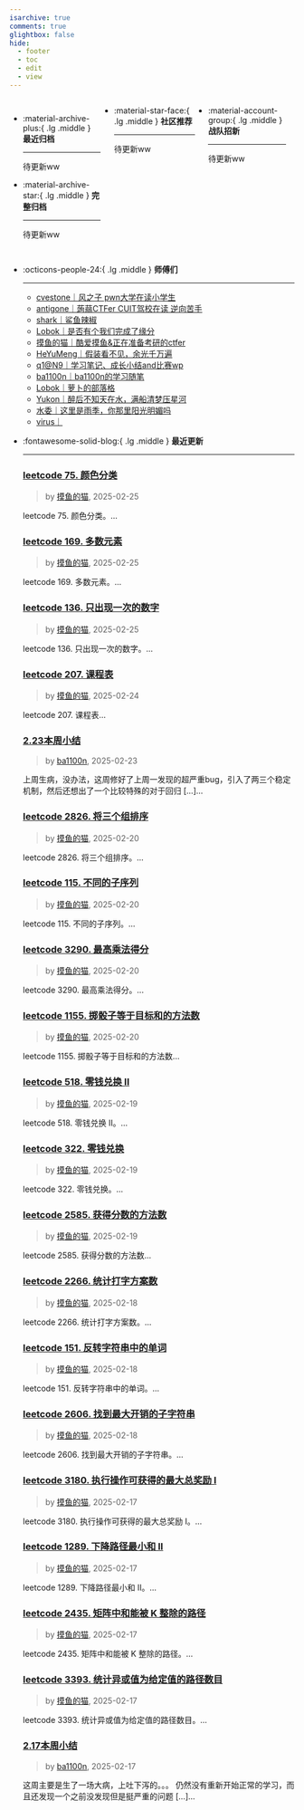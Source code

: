 ```yaml
---
isarchive: true
comments: true
glightbox: false
hide:
  - footer
  - toc
  - edit
  - view
---
```


<div class="grid" style="display: grid;grid-template-columns: 32% 33% 32%;" markdown>

<div class="grid cards" style="display: grid; grid-template-columns: 1fr;" markdown>

-   :material-archive-plus:{ .lg .middle } __最近归档__

    ---

    待更新ww


-   :material-archive-star:{ .lg .middle } __完整归档__

    ---

    待更新ww



</div>

<div class="grid cards" markdown>

-   :material-star-face:{ .lg .middle } __社区推荐__

    ---

    待更新ww


</div>

<div class="grid cards" markdown>

-   :material-account-group:{ .lg .middle } __战队招新__

    ---

    待更新ww


</div>

</div>

<div class="grid cards" markdown>

-   :octicons-people-24:{ .lg .middle } __师傅们__

    ---
    - [cvestone｜风之子 pwn大学在读小学生](https://www.su-cvestone.cn/)
    - [antigone｜蒟蒻CTFer CUIT驾校在读 逆向苦手](https://antigone4224.github.io/)
    - [shark｜鲨鱼辣椒](https://www.shark45.cn/)
    - [Lobok｜是否有个我们完成了缘分](http://dis4.cn/)
    - [摸鱼的猫｜酷爱摸鱼&正在准备考研的ctfer](https://blog.csdn.net/qq_62172019/)
    - [HeYuMeng｜假装看不见，余光千万遍](http://www.heyumeng.online/)
    - [q1@N9｜学习笔记、成长小结and比赛wp](https://qsheep24.wordpress.com)
    - [ba1100n｜ba1100n的学习随笔](http://www.ba1100n.tech)
    - [Lobok｜萝卜的部落格](https://dis4.cn)
    - [Yukon｜醉后不知天在水，满船清梦压星河](https://yukon.icu)
    - [水委｜这里是雨季，你那里阳光明媚吗](https://arch3rn4r.github.io)
    - [virus｜](https://megachar0x01.github.io)

</div>
<div class="grid cards" markdown>

-   :fontawesome-solid-blog:{ .lg .middle } __最近更新__

    ---
    ### [leetcode 75. 颜色分类](https://blog.csdn.net/qq_62172019/article/details/145841776)  
    >by [摸鱼的猫](https://blog.csdn.net/qq_62172019/), 2025-02-25

    leetcode 75. 颜色分类。...
    ### [leetcode 169. 多数元素](https://blog.csdn.net/qq_62172019/article/details/145841697)  
    >by [摸鱼的猫](https://blog.csdn.net/qq_62172019/), 2025-02-25

    leetcode 169. 多数元素。...
    ### [leetcode 136. 只出现一次的数字](https://blog.csdn.net/qq_62172019/article/details/145841601)  
    >by [摸鱼的猫](https://blog.csdn.net/qq_62172019/), 2025-02-25

    leetcode 136. 只出现一次的数字。...
    ### [leetcode 207. 课程表](https://blog.csdn.net/qq_62172019/article/details/145841297)  
    >by [摸鱼的猫](https://blog.csdn.net/qq_62172019/), 2025-02-24

    leetcode 207. 课程表...
    ### [2.23本周小结](http://ba1100n.tech/weekly_diary/2-23%e6%9c%ac%e5%91%a8%e5%b0%8f%e7%bb%93/)  
    >by [ba1100n](http://www.ba1100n.tech), 2025-02-23

    上周生病，没办法，这周修好了上周一发现的超严重bug，引入了两三个稳定机制，然后还想出了一个比较特殊的对于回归 […]...
    ### [leetcode 2826. 将三个组排序](https://blog.csdn.net/qq_62172019/article/details/145750013)  
    >by [摸鱼的猫](https://blog.csdn.net/qq_62172019/), 2025-02-20

    leetcode 2826. 将三个组排序。...
    ### [leetcode 115. 不同的子序列](https://blog.csdn.net/qq_62172019/article/details/145749872)  
    >by [摸鱼的猫](https://blog.csdn.net/qq_62172019/), 2025-02-20

    leetcode 115. 不同的子序列。...
    ### [leetcode 3290. 最高乘法得分](https://blog.csdn.net/qq_62172019/article/details/145749483)  
    >by [摸鱼的猫](https://blog.csdn.net/qq_62172019/), 2025-02-20

    leetcode 3290. 最高乘法得分。...
    ### [leetcode 1155. 掷骰子等于目标和的方法数](https://blog.csdn.net/qq_62172019/article/details/145749116)  
    >by [摸鱼的猫](https://blog.csdn.net/qq_62172019/), 2025-02-20

    leetcode 1155. 掷骰子等于目标和的方法数...
    ### [leetcode 518. 零钱兑换 II](https://blog.csdn.net/qq_62172019/article/details/145725671)  
    >by [摸鱼的猫](https://blog.csdn.net/qq_62172019/), 2025-02-19

    leetcode 518. 零钱兑换 II。...
    ### [leetcode 322. 零钱兑换](https://blog.csdn.net/qq_62172019/article/details/145725464)  
    >by [摸鱼的猫](https://blog.csdn.net/qq_62172019/), 2025-02-19

    leetcode 322. 零钱兑换。...
    ### [leetcode 2585. 获得分数的方法数](https://blog.csdn.net/qq_62172019/article/details/145725038)  
    >by [摸鱼的猫](https://blog.csdn.net/qq_62172019/), 2025-02-19

    leetcode 2585. 获得分数的方法数...
    ### [leetcode 2266. 统计打字方案数](https://blog.csdn.net/qq_62172019/article/details/145701081)  
    >by [摸鱼的猫](https://blog.csdn.net/qq_62172019/), 2025-02-18

    leetcode 2266. 统计打字方案数。...
    ### [leetcode 151. 反转字符串中的单词](https://blog.csdn.net/qq_62172019/article/details/145700813)  
    >by [摸鱼的猫](https://blog.csdn.net/qq_62172019/), 2025-02-18

    leetcode 151. 反转字符串中的单词。...
    ### [leetcode 2606. 找到最大开销的子字符串](https://blog.csdn.net/qq_62172019/article/details/145700506)  
    >by [摸鱼的猫](https://blog.csdn.net/qq_62172019/), 2025-02-18

    leetcode 2606. 找到最大开销的子字符串。...
    ### [leetcode 3180. 执行操作可获得的最大总奖励 I](https://blog.csdn.net/qq_62172019/article/details/145679473)  
    >by [摸鱼的猫](https://blog.csdn.net/qq_62172019/), 2025-02-17

    leetcode 3180. 执行操作可获得的最大总奖励 I。...
    ### [leetcode 1289. 下降路径最小和 II](https://blog.csdn.net/qq_62172019/article/details/145679384)  
    >by [摸鱼的猫](https://blog.csdn.net/qq_62172019/), 2025-02-17

    leetcode 1289. 下降路径最小和 II。...
    ### [leetcode 2435. 矩阵中和能被 K 整除的路径](https://blog.csdn.net/qq_62172019/article/details/145679150)  
    >by [摸鱼的猫](https://blog.csdn.net/qq_62172019/), 2025-02-17

    leetcode 2435. 矩阵中和能被 K 整除的路径。...
    ### [leetcode 3393. 统计异或值为给定值的路径数目](https://blog.csdn.net/qq_62172019/article/details/145678903)  
    >by [摸鱼的猫](https://blog.csdn.net/qq_62172019/), 2025-02-17

    leetcode 3393. 统计异或值为给定值的路径数目。...
    ### [2.17本周小结](http://ba1100n.tech/weekly_diary/2-17%e6%9c%ac%e5%91%a8%e5%b0%8f%e7%bb%93/)  
    >by [ba1100n](http://www.ba1100n.tech), 2025-02-17

    这周主要是生了一场大病，上吐下泻的。。。 仍然没有重新开始正常的学习，而且还发现一个之前没发现但是挺严重的问题 […]...

</div>
